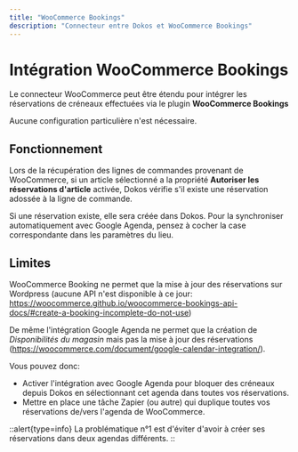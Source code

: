 ```yaml
---
title: "WooCommerce Bookings"
description: "Connecteur entre Dokos et WooCommerce Bookings"
---
```


# Intégration WooCommerce Bookings

Le connecteur WooCommerce peut être étendu pour intégrer les réservations de créneaux effectuées via le plugin **WooCommerce Bookings**

Aucune configuration particulière n'est nécessaire.

## Fonctionnement

Lors de la récupération des lignes de commandes provenant de WooCommerce, si un article sélectionné a la propriété **Autoriser les réservations d'article** activée, Dokos vérifie s'il existe une réservation adossée à la ligne de commande.

Si une réservation existe, elle sera créée dans Dokos.
Pour la synchroniser automatiquement avec Google Agenda, pensez à cocher la case correspondante dans les paramètres du lieu.

## Limites

WooCommerce Booking ne permet que la mise à jour des réservations sur Wordpress (aucune API n'est disponible à ce jour: https://woocommerce.github.io/woocommerce-bookings-api-docs/#create-a-booking-incomplete-do-not-use)

De même l'intégration Google Agenda ne permet que la création de *Disponibilités du magasin* mais pas la mise à jour des réservations (https://woocommerce.com/document/google-calendar-integration/).

Vous pouvez donc:

- Activer l'intégration avec Google Agenda pour bloquer des créneaux depuis Dokos en sélectionnant cet agenda dans toutes vos réservations.
- Mettre en place une tâche Zapier (ou autre) qui duplique toutes vos réservations de/vers l'agenda de WooCommerce.

::alert{type=info}
La problématique n°1 est d'éviter d'avoir à créer ses réservations dans deux agendas différents.
::
